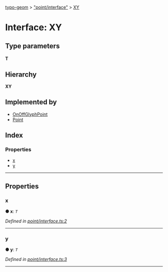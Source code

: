 [typo-geom](../README.md) > ["point/interface"](../modules/_point_interface_.md) > [XY](../interfaces/_point_interface_.xy.md)

# Interface: XY

## Type parameters
#### T 
## Hierarchy

**XY**

## Implemented by

* [OnOffGlyphPoint](../classes/_point_on_off_glyph_point_.onoffglyphpoint.md)
* [Point](../classes/_point_point_.point.md)

## Index

### Properties

* [x](_point_interface_.xy.md#x)
* [y](_point_interface_.xy.md#y)

---

## Properties

<a id="x"></a>

###  x

**● x**: *`T`*

*Defined in [point/interface.ts:2](https://github.com/be5invis/typo-geom/blob/d307ff5/src/point/interface.ts#L2)*

___
<a id="y"></a>

###  y

**● y**: *`T`*

*Defined in [point/interface.ts:3](https://github.com/be5invis/typo-geom/blob/d307ff5/src/point/interface.ts#L3)*

___

